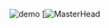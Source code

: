 ![demo](https://github.com/user-attachments/assets/04bb4021-8542-4f67-b685-afd1838d66bc)
[![MasterHead](![demo](https://github.com/user-attachments/assets/e232271e-27d6-4502-80d7-915433586382)
)
